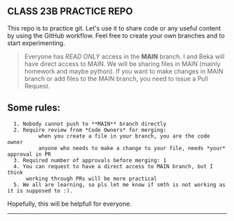 ## CLASS 23B PRACTICE REPO

This repo is to practice git. Let's use it to share code or any useful content by using the GitHub workflow. Feel free to create your own branches and to start experimenting.


> Everyone has *READ ONLY* access in the **MAIN** branch. I and Beka will have direct access to MAIN. We will be sharing files in MAIN (mainly homework and maybe python). If you want to make changes in MAIN branch or add files to the MAIN branch, you need to issue a Pull Request.

## Some rules:
  ```no-highlight
    1. Nobody cannot push to **MAIN** branch directly
    2. Require review from *Code Owners* for merging: 
            when you create a file in your branch, you are the code owner
            anyone who needs to make a change to your file, needs *your* approval in PR 
    3. Required number of approvals before merging: 1
    4. You can request to have a direct access to MAIN branch, but I think 
        working through PRs will be more practical
    5. We all are learning, so pls let me know if smth is not working as it is supposed to :).
```

Hopefully, this will be helpfull for everyone.

---------------------------------------------
